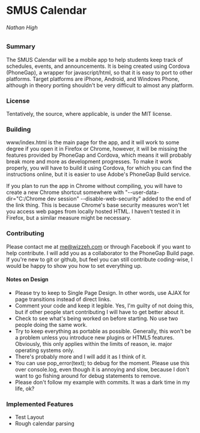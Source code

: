 # SMUS Calendar
###### Nathan High

### Summary
The SMUS Calendar will be a mobile app to help students keep track of schedules, events, and announcements. It is being created using Cordova (PhoneGap), a wrapper for javascript/html, so that it is easy to port to other platforms. Target platforms are iPhone, Android, and Windows Phone, although in theory porting shouldn't be very difficult to almost any platform.

### License
Tentatively, the source, where applicable, is under the MIT license.

### Building
www/index.html is the main page for the app, and it will work to some degree if you open it in Firefox or Chrome, however, it will be missing the features provided by PhoneGap and Cordova, which means it will probably break more and more as development progresses. To make it work properly, you will have to build it using Cordova, for which you can find the instructions online, but it is easier to use Adobe's PhoneGap Build service. 

If you plan to run the app in Chrome without compiling, you will have to create a new Chrome shortcut somewhere with "--user-data-dir="C:/Chrome dev session" --disable-web-security" added to the end of the link thing. This is because Chrome's base security measures won't let you access web pages from locally hosted HTML. I haven't tested it in Firefox, but a similar measure might be necessary.

### Contributing
Please contact me at me@wizzeh.com or through Facebook if you want to help contribute. I will add you as a collaborator to the PhoneGap Build page. If you're new to git or github, but feel you can still contribute coding-wise, I would be happy to show you how to set everything up.

#### Notes on Design
* Please try to keep to Single Page Design. In other words, use AJAX for page transitions instead of direct links.
* Comment your code and keep it legible. Yes, I'm guilty of not doing this, but if other people start contributing I will have to get better about it.
* Check to see what's being worked on before starting. No use two people doing the same work.
* Try to keep everything as portable as possible. Generally, this won't be a problem unless you introduce new plugins or HTML5 features. Obviously, this only applies within the limits of reason, ie. major operating systems only.
* There's probably more and I will add it as I think of it.
* You can use pop_error(text); to debug for the moment. Please use this over console.log, even though it is annoying and slow, because I don't want to go fishing around for debug statements to remove.
* Please don't follow my example with commits. It was a dark time in my life, ok?

### Implemented Features
* Test Layout
* Rough calendar parsing